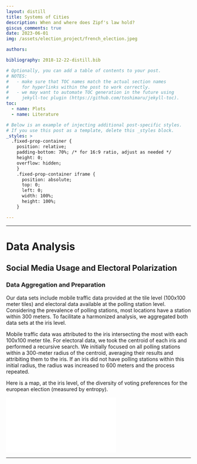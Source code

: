 ```yaml
---
layout: distill
title: Systems of Cities
description: When and where does Zipf's law hold?
giscus_comments: true
date: 2023-06-01
img: /assets/election_project/french_election.jpeg

authors:

bibliography: 2018-12-22-distill.bib

# Optionally, you can add a table of contents to your post.
# NOTES:
#   - make sure that TOC names match the actual section names
#     for hyperlinks within the post to work correctly.
#   - we may want to automate TOC generation in the future using
#     jekyll-toc plugin (https://github.com/toshimaru/jekyll-toc).
toc:
  - name: Plots
  - name: Literature

# Below is an example of injecting additional post-specific styles.
# If you use this post as a template, delete this _styles block.
_styles: >
  .fixed-prop-container {
    position: relative;
    padding-bottom: 70%; /* for 16:9 ratio, adjust as needed */
    height: 0;
    overflow: hidden;
    }
    .fixed-prop-container iframe {
      position: absolute;
      top: 0;
      left: 0;
      width: 100%;
      height: 100%;
    }

---
```


***
# Data Analysis

## Social Media Usage and Electoral Polarization

### Data Aggregation and Preparation

Our data sets include mobile traffic data provided at the tile level (100x100 meter tiles) and electoral data available at the polling station level. Considering the prevalence of polling stations, most locations have a station within 300 meters. To facilitate a harmonized analysis, we aggregated both data sets at the iris level.

Mobile traffic data was attributed to the iris intersecting the most with each 100x100 meter tile. For electoral data, we took the centroid of each iris and performed a recursive search. We initially focused on all polling stations within a 300-meter radius of the centroid, averaging their results and attribiting them to the iris. If an iris did not have polling stations within this initial radius, the radius was increased to 600 meters and the process repeated.

Here is a map, at the iris level, of the diversity of voting preferences for the european election (measured by entropy). 

<div class="l-page fixed-prop-container">
    <embed src="/assets/zipf_project/geo.pdf" type="application/pdf"/>
</div>

***
